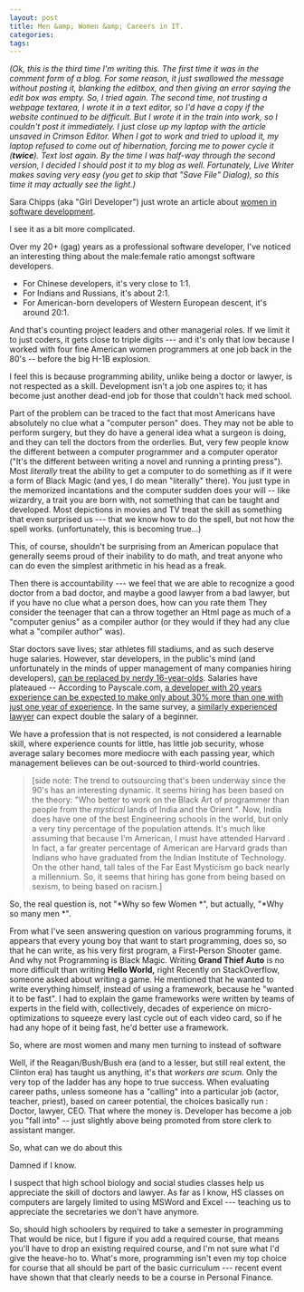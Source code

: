 ```yaml
---
layout: post
title: Men &amp; Women &amp; Careers in IT.
categories: 
tags: 
---
```

*(Ok, this is the third time I'm writing this.  The first time it was in the comment form of a blog.  For some reason, it just swallowed the message without posting it, blanking the editbox, and then giving an error saying the edit box was empty.  So, I tried again.  The second time, not trusting a webpage textarea, I wrote it in a text editor, so I'd have a copy if the website continued to be difficult. But I wrote it in the train into work, so I couldn't post it immediately.  I just close up my laptop with the article unsaved in Crimson Editor.  When I got to work and tried to upload it, my laptop refused to come out of hibernation, forcing me to power cycle it (**twice**).  Text lost again.  By the time I was half-way through the second version, I decided I should post it to my blog as well.  Fortunately, Live Writer makes saving very easy (you get to skip that "Save File" Dialog), so this time it may actually see the light.)*

Sara Chipps (aka "Girl Developer") just wrote an article about [women in software development](http://girldeveloper.com/waxing-dev/i-ve-concluded-that-you-guys-don-t-think-i-m-an-idiot/).

I see it as a bit more complicated.
  
Over my 20+ (gag) years as a professional software developer, I've noticed an interesting thing about the male:female ratio amongst software developers.

 * For Chinese developers, it's very close to 1:1.
 * For Indians and Russians, it's about 2:1.
 * For American-born developers of Western European descent, it's around 20:1.
  
 And that's counting project leaders and other managerial roles.  If we limit it to just coders, it gets close to triple digits --- and it's only that low because I worked with four fine American women programmers at one job back in the 80's -- before the big H-1B explosion.
 
 I feel this is because programming ability, unlike being a doctor or lawyer, is not respected as a skill.  Development isn't a job one aspires to; it has become just another dead-end job for those that couldn't hack med school. 
  
Part of the problem can be traced to the fact that most Americans have absolutely no clue what a "computer person" does.  They may not be able to perform surgery, but they do have a general idea what a surgeon is doing, and they can tell the doctors from the orderlies.  But, very few people know the different between a computer programmer and a computer operator ("It's the different between writing a novel and running a printing press").  Most *literally* treat the ability to get a computer to do something as if it were a form of Black Magic (and yes, I do mean "literally" there).  You just type in the memorized incantations  and the computer sudden does your will -- like wizardry, a trait you are born with, not something that can be taught and developed.  Most depictions in movies and TV treat the skill as something that even surprised us --- that we know how to do the spell, but not how the spell works.  (unfortunately, this is becoming true...)

This, of course, shouldn't be surprising from an American populace that generally seems proud of their inability to do math, and treat anyone who can do even the simplest arithmetic in his head as a freak.  
  
Then there is accountability --- we feel that we are able to recognize a good doctor from a bad doctor, and maybe a good lawyer from a bad lawyer, but if you have no clue what a person does, how can you rate them   They consider the teenager that can a throw together an Html page as much of a "computer genius" as a compiler author (or they would if they had any clue what a "compiler author" was). 
  
Star doctors save lives; star athletes fill stadiums, and as such deserve huge salaries.  However, star developers, in the public's mind (and unfortunately in the minds of upper management of many companies hiring developers), [can be replaced by nerdy 16-year-olds](http://xkcd.com/519/).   Salaries have plateaued --  According to Payscale.com, [a developer with 20 years experience can be expected to make only about 30% more than one with just one year of experience](http://www.payscale.com/research/US/Job=Sr._Software_Engineer_%2F_Developer_%2F_Programmer/Salary).   In the same survey, a [similarly experienced lawyer](http://www.payscale.com/research/US/Job=Attorney_%2f_Lawyer/Salary) can expect double the salary of a beginner.
  
We have a profession that is not respected, is not considered a learnable skill, where experience counts for little, has little job security, whose average salary becomes more mediocre with each passing year, which management believes can be out-sourced to third-world countries.

>[side note: The trend to outsourcing that's been underway since the 90's has an interesting dynamic.  It seems hiring has been based on the theory: "Who better to work on the Black Art of programmer than people from the *mystical* lands of India and the Orient ".  Now, India does have one of the best Engineering schools in the world, but only a very tiny percentage of the population attends.  It's much like assuming that because I'm American, I must have attended Harvard .  In fact, a far greater percentage of American are Harvard grads than Indians who have graduated from the Indian Institute of Technology.  On the other hand, tall tales of the Far East Mysticism go back nearly a millennium.  So, it seems that hiring has gone from being based on sexism, to being based on racism.]
 
So, the real question is, not "*Why so few Women *", but actually, "*Why so many men *".  

From what I've seen answering question on various programming forums, it appears that every young boy that want to start programming, does so, so that he can write, as his very first program, a First-Person Shooter game.   And why not  Programming is Black Magic.  Writing **Grand Thief Auto** is no more difficult than writing **Hello World,** right   Recently on StackOverflow, someone asked about writing a game.  He mentioned that he wanted to write everything himself, instead of using a framework, because he "wanted it to be fast".  I had to explain the game frameworks were written by teams of experts in the field with, collectively, decades of experience on micro-optimizations to squeeze every last cycle out of each video card, so if he had any hope of it being fast, he'd better use a framework.
  
So, where are most women and many men turning to instead of software  

 Well, if the Reagan/Bush/Bush era (and to a lesser, but still real extent, the Clinton era) has taught us anything, it's that *workers are scum*.  Only the very top of the ladder has any hope to true success.  When evaluating career paths, unless someone has a "calling" into a particular job (actor, teacher, priest), based on career potential, the choices basically run : Doctor, lawyer, CEO.  That where the money is.  Developer has become a job you "fall into" -- just slightly above being promoted from store clerk to assistant manger.

So, what can we do about this   
     
Damned if I know.

I suspect that high school biology and social studies classes help us appreciate the skill of doctors and lawyer.  As far as I know, HS classes on computers are largely limited to using MSWord and Excel --- teaching us to appreciate the secretaries we don't have anymore.  

So, should high schoolers by required to take a semester in programming   That would be nice, but I figure if you add a required course, that means you'll have to drop an existing required course, and I'm not sure what I'd give the heave-ho to.  What's more, programming isn't even my top choice for course that all should be part of the basic curriculum --- recent event have shown that that clearly needs to be a course in Personal Finance. 
    